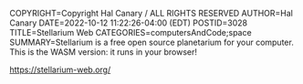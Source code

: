 COPYRIGHT=Copyright Hal Canary / ALL RIGHTS RESERVED
AUTHOR=Hal Canary
DATE=2022-10-12 11:22:26-04:00 (EDT)
POSTID=3028
TITLE=Stellarium Web
CATEGORIES=computersAndCode;space
SUMMARY=Stellarium is a free open source planetarium for your computer.  This is the WASM version: it runs in your browser!

<https://stellarium-web.org/>

